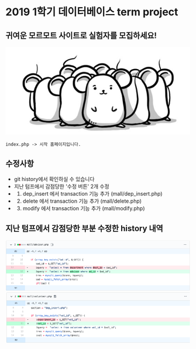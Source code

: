 2019 1학기 데이터베이스 term project
===============================

## 귀여운 모르모트 사이트로 실험자를 모집하세요!  

  ![alt text](/mall/images/pic1.png)
```
index.php -> 시작 홈페이지입니다.
```

## 수정사항

* git history에서 확인하실 수 있습니다
* 지난 텀프에서 감점당한 '수정 버튼' 2개 수정
* 1. dep_insert 에서 transaction 기능 추가 (mall/dep_insert.php)
* 2. delete 에서 transaction 기능 추가 (mall/delete.php)
* 3. modify 에서 transaction 기능 추가 (mall/modify.php)

## 지난 텀프에서 감점당한 부분 수정한 history 내역

![alt text](error1.png)  
![alt text](error2.png)  
